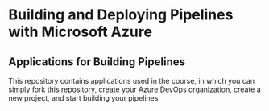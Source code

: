 # Building and Deploying Pipelines with Microsoft Azure
## Applications for Building Pipelines 

This repository contains applications used in the course, in which you can simply fork this repository, create your Azure DevOps organization, create a new project, and start building your pipelines
